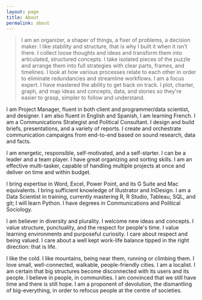 ```yaml
---
layout: page
title: About
permalink: about
---
```


>I am an organizer, a shaper of things, a fixer of problems, a decision maker. I like stability and structure, that is why I built it when it isn’t there. I collect loose thoughts and ideas and transform them into articulated, structured concepts. I take isolated pieces of the puzzle and arrange them into full strategies with clear parts, frames, and timelines. I look at how various processes relate to each other in order to eliminate redundancies and streamline workflows. I am a focus expert. I have mastered the ability to get back on track. I plot, charter, graph, and map ideas and concepts, data, and stories so they're easier to grasp, simpler to follow and understand.

I am Project Manager, fluent in both client and programmer/data scientist, and designer. I am also fluent in English and Spanish, I am learning French. I am a Communications Strategist and Political Consultant. I design and build briefs, presentations, and a variety of reports. I create and orchestrate communication campaigns from end-to-end based on sound research, data and facts.

I am energetic, responsible, self-motivated, and a self-starter. I can be a leader and a team player. I have great organizing and sorting skills. I am an effective multi-tasker, capable of handling multiple projects at once and deliver on time and within budget.

I bring expertise in Word, Excel, Power Point, and its G Suite and Mac equivalents. I bring sufficient knowledge of Illustrator and InDesign. I am a Data Scientist in training, currently mastering R, R Studio, Tableau, SQL, and git; I will learn Python. I have degrees in Communications and Political Sociology.

I am believer in diversity and plurality. I welcome new ideas and concepts. I value structure, punctuality, and the respect for people's time. I value learning environments and purposeful curiosity. I care about respect and being valued. I care about a well kept work-life balance tipped in the right direction: that is life.

I like the cold. I like mountains, being near them, running or climbing them. I love small, well-connected, walkable, people-friendly cities. I am a localist. I am certain that big structures become disconnected with its users and its people. I believe in people, in communities. I am convinced that we still have time and there is still hope. I am a proponent of devolution, the dismantling of big-everything, in order to refocus people at the centre of societies.
